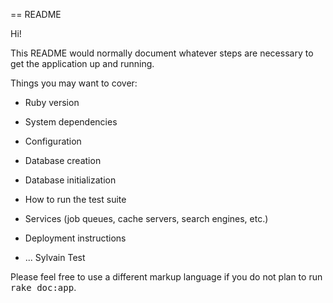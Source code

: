 == README

Hi!

This README would normally document whatever steps are necessary to get the
application up and running.

Things you may want to cover:

* Ruby version

* System dependencies

* Configuration

* Database creation

* Database initialization

* How to run the test suite

* Services (job queues, cache servers, search engines, etc.)

* Deployment instructions

* ...
Sylvain Test


Please feel free to use a different markup language if you do not plan to run
<tt>rake doc:app</tt>.
